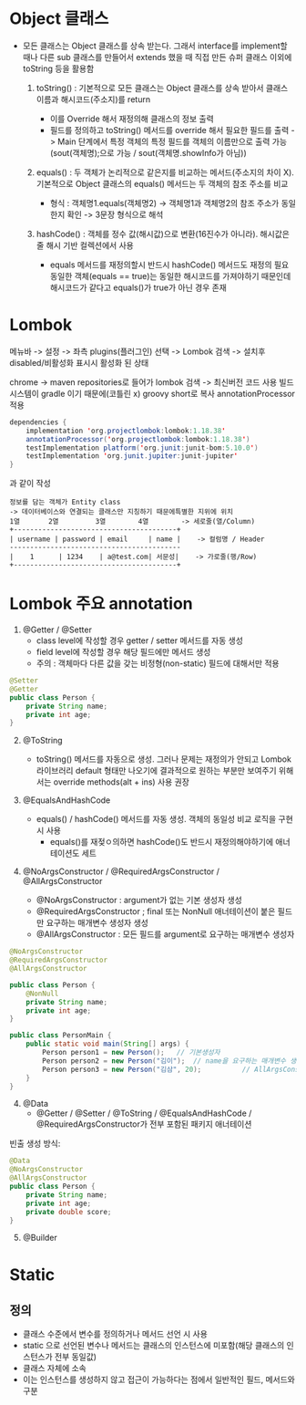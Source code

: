 # Object 클래스
- 모든 클래스는 Object 클래스를 상속 받는다. 그래서 interface를 implement할 때나 다른 sub 클래스를 만들어서 extends 했을 때
  직접 만든 슈퍼 클래스 이외에 toString 등을 활용함
    1. toString() : 기본적으로 모든 클래스는 Object 클래스를 상속 받아서 클래스 이름과 해시코드(주소지)를 return
       - 이를 Override 해서 재정의해 클래스의 정보 출력
       - 필드를 정의하고 toString() 메서드를 override 해서 필요한 필드를 출력
         -> Main 단계에서 특정 객체의 특정 필드를 객체의 이름만으로 출력 가능
            (sout(객체명);으로 가능 / sout(객체명.showInfo가 아님))
       
    2. equals() : 두 객체가 논리적으로 같은지를 비교하는 메서드(주소지의 차이 X). 기본적으로 Object 클래스의 equals() 메서드는
                  두 객체의 참조 주소를 비교
       - 형식 : 객체명1.equals(객체명2) -> 객체명1과 객체명2의 참조 주소가 동일한지 확인
                -> 3문장 형식으로 해석
       
    3. hashCode() : 객체를 정수 값(해시값)으로 변환(16진수가 아니라). 해시값은 줄 해시 기반 컬렉션에서 사용
       - equals 메서드를 재정의할시 반드시 hashCode() 메서드도 재정의 필요
         동일한 객체(equals == true)는 동일한 해시코드를 가져야하기 때문인데 해시코드가 같다고 equals()가 true가 아닌 경우 존재

# Lombok
메뉴바 -> 설정 -> 좌측 plugins(플러그인) 선택 -> Lombok 검색 -> 설치후 disabled/비활성화 표시시 활성화 된 상태

chrome -> maven repositories로 들어가 lombok 검색 -> 최신버전 코드 사용
빌드 시스템이 gradle 이기 때문에(코틀린 x) groovy short로 복사
annotationProcessor 적용

```java
dependencies {
    implementation 'org.projectlombok:lombok:1.18.38'
    annotationProcessor('org.projectlombok:lombok:1.18.38')
    testImplementation platform('org.junit:junit-bom:5.10.0')
    testImplementation 'org.junit.jupiter:junit-jupiter'
}
```
과 같이 작성


~~~~
정보를 담는 객체가 Entity class
-> 데이터베이스와 연결되는 클래스만 지칭하기 때문에특별한 지위에 위치
1열       2열         3열        4열        -> 세로줄(열/Column)
+----------------------------------------+
| username | password | email     | name |    -> 컬럼명 / Header
------------------------------------------
|    1      | 1234    | a@test.com| 서문성|    -> 가로줄(행/Row)
+----------------------------------------+
~~~~

# Lombok 주요 annotation
1. @Getter / @Setter
   - class level에 작성할 경우 getter / setter 메서드를 자동 생성
   - field level에 작성할 경우 해당 필드에만 메서드 생성
   - 주의 : 객체마다 다른 값을 갖는 비정형(non-static) 필드에 대해서만 적용

```java
@Setter
@Getter
public class Person {
    private String name;
    private int age;
}
```

2. @ToString
   - toString() 메서드를 자동으로 생성. 그러나 문제는 재정의가 안되고 Lombok 라이브러리 default 형태만 나오기에
     결과적으로 원하는 부분만 보여주기 위해서는 override methods(alt + ins) 사용 권장

3. @EqualsAndHashCode
   - equals() / hashCode() 메서드를 자동 생성. 객체의 동일성 비교 로직을 구현시 사용
     - equals()를 재젖ㅇ의하면 hashCode()도 반드시 재정의해야하기에 애너테이션도 세트

4. @NoArgsConstructor / @RequiredArgsConstructor / @AllArgsConstructor
   - @NoArgsConstructor : argument가 없는 기본 생성자 생성
   - @RequiredArgsConstructor ; final 또는 NonNull 애너테이션이 붙은 필드만 요구하는 매개변수 생성자 생성
   - @AllArgsConstructor : 모든 필드를 argument로 요구하는 매개변수 생성자
```java
@NoArgsConstructor
@RequiredArgsConstructor
@AllArgsConstructor

public class Person {
    @NonNull
    private String name;
    private int age;
}

public class PersonMain {
    public static void main(String[] args) {
        Person person1 = new Person();   // 기본생성자
        Person person2 = new Person("김이");  // name을 요구하는 매개변수 생성자
        Person person3 = new Person("김삼", 20);          // AllArgsConstructor
    }
}
```

4. @Data
   - @Getter / @Setter / @ToString / @EqualsAndHashCode / @RequiredArgsConstructor가 전부 포함된 패키지 애너테이션

빈출 생성 방식:
```java
@Data
@NoArgsConstructor
@AllArgsConstructor
public class Person {
    private String name;
    private int age;
    private double score;
}
```

5. @Builder

# Static

## 정의
- 클래스 수준에서 변수를 정의하거나 메서드 선언 시 사용
- static 으로 선언된 변수나 메서드는 클래스의 인스턴스에 미포함(해당 클래스의 인스턴스가 전부 동일값)
- 클래스 자체에 소속
- 이는 인스턴스를 생성하지 않고 접근이 가능하다는 점에서 일반적인 필드, 메서드와 구분